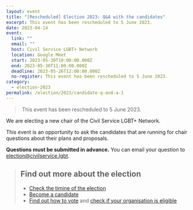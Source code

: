```yaml
---
layout: event
title: "[Rescheduled] Election 2023: Q&A with the candidates"
excerpt: This event has been rescheduled to 5 June 2023.
date: 2023-04-14
event:
  link: ""
  email: ""
  host: Civil Service LGBT+ Network
  location: Google Meet
  start: 2023-05-30T10:00:00.000Z
  end: 2023-05-30T11:00:00.000Z
  deadline: 2023-05-26T12:00:00.000Z
  no-register: This event has been rescheduled to 5 June 2023.
category:
  - election-2023
permalink: /election/2023/candidate-q-and-a-1
---
```


>﻿ This event has been rescheduled to 5 June 2023.

We are electing a new chair of the Civil Service LGBT+ Network.

This event is an opportunity to ask the candidates that are running for chair questions about their plans and proposals.

**Questions must be submitted in advance.** You can email your question to <election@civilservice.lgbt>.

> ## Find out more about the election
> 
> - [Check the timine of the election](/election/2023/rules#election-timeline)
> - [Become a candidate](/election/2023/rules#nominations)
> - [Find out how to vote](/election/2023/rules#voting) and [check if your organisation is eligible](/election/2023/networks)